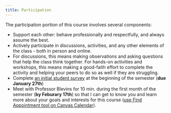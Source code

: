 ```yaml
---
title: Participation
---
```


The participation portion of this course involves several components:

- Support each other: behave professionally and respectfully, and always assume the best.
- Actively participate in discussions, activities, and any other elements of the class - both in person and online.
- For discussions, this means making observations and asking questions that help the class think together. For hands-on activities and workshops, this means making a good-faith effort to complete the activity and helping your peers to do so as well if they are struggling.  
- Complete [an initial student survey](https://forms.gle/7hmWnBkemDbtTnLc9) at the beginning of the semester (**due January 27th**)
- Meet with Professor Blevins for 10 min. during the first month of the semester (**by Feburary 17th**) so that I can get to know you and learn more about your goals and interests for this course ([use Find Appointment tool on Canvas Calendar](https://community.canvaslms.com/t5/Student-Guide/How-do-I-sign-up-for-a-Scheduler-appointment-in-the-Calendar/ta-p/536)).